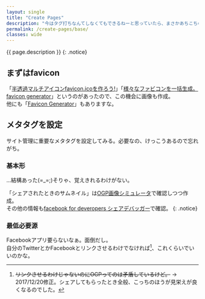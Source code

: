 ```yaml
---
layout: single
title: "Create Pages"
description: "今はタグ打ちなんてしなくてもできるねーと思っていたら、まさかあちこちのシステムでテーマカスタマイズでのタグ打ち。タグやちょっとしたページ作成のメモ。"
permalink: /create-pages/base/
classes: wide
---
```

{{ page.description }}
{: .notice}

## まずはfavicon

「[半透過マルチアイコンfavicon.icoを作ろう!](https://ao-system.net/alphaicon/)」「[様々なファビコンを一括生成。favicon generator](https://ao-system.net/favicongenerator/)」というのがあったので、この機会に画像も作成。  
他にも「[Favicon Generator](http://realfavicongenerator.net/)」もありますな。

## メタタグを設定

サイト管理に重要なメタタグを設定してみる。必要なの、けっこうあるので忘れがち。  
### 基本形
…結構あった(=_=;)そりゃ、覚えきれるわけがない。  
<script src="https://gist.github.com/laureltreetop/f030be7a688c151ce0d377001bb6e071.js"></script>

「シェアされたときのサムネイル」は[OGP画像シミュレータ](http://ogimage.tsmallfield.com/)で確認しつつ作成。  
その他の情報も[facebook for deveropers シェアデバッガー](https://developers.facebook.com/tools/debug/sharing/)で確認。
{: .notice}

### 最低必要源  
Facebookアプリ要らないなぁ。面倒だし。  
自分のTwitterとかFacebookとリンクさせるわけでなければ[^minimal-opg]、これくらいでいいのかな。    
<script src="https://gist.github.com/laureltreetop/46e35bc34a0511019c8be263acc1e627.js"></script>  

[^minimal-opg]: ~~リンクさせるわけじゃないのにOGPってのは矛盾しているけど。~~ → 2017/12/20修正。シェアしてもらったとき全般、こっちのほうが見栄えが良くなるのでした。  
